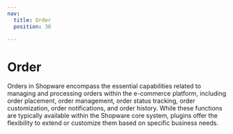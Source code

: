 ```yaml
---
nav:
  title: Order
  position: 30

---
```


# Order

Orders in Shopware encompass the essential capabilities related to managing and processing orders within the e-commerce platform, including order placement, order management, order status tracking, order customization, order notifications, and order history. While these functions are typically available within the Shopware core system, plugins offer the flexibility to extend or customize them based on specific business needs.
